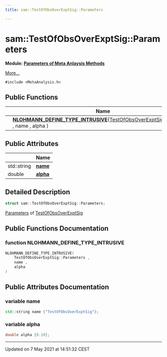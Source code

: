 ```yaml
---
title: sam::TestOfObsOverExptSig::Parameters

---
```


# sam::TestOfObsOverExptSig::Parameters

**Module:** **[Parameters of Meta Anlaysis Methods](/doxygen/Modules/group___meta_analysis_parameters/)**



 [More...](#detailed-description)


`#include <MetaAnalysis.h>`

## Public Functions

|                | Name           |
| -------------- | -------------- |
| | **[NLOHMANN_DEFINE_TYPE_INTRUSIVE](/doxygen/Classes/structsam_1_1_test_of_obs_over_expt_sig_1_1_parameters/#function-nlohmann_define_type_intrusive)**([TestOfObsOverExptSig::Parameters](/doxygen/Classes/structsam_1_1_test_of_obs_over_expt_sig_1_1_parameters/) , name , alpha ) |

## Public Attributes

|                | Name           |
| -------------- | -------------- |
| std::string | **[name](/doxygen/Classes/structsam_1_1_test_of_obs_over_expt_sig_1_1_parameters/#variable-name)**  |
| double | **[alpha](/doxygen/Classes/structsam_1_1_test_of_obs_over_expt_sig_1_1_parameters/#variable-alpha)**  |

## Detailed Description

```cpp
struct sam::TestOfObsOverExptSig::Parameters;
```


[Parameters](/doxygen/Classes/structsam_1_1_test_of_obs_over_expt_sig_1_1_parameters/) of [TestOfObsOverExptSig](/doxygen/Classes/classsam_1_1_test_of_obs_over_expt_sig/)

## Public Functions Documentation

### function NLOHMANN_DEFINE_TYPE_INTRUSIVE

```cpp
NLOHMANN_DEFINE_TYPE_INTRUSIVE(
    TestOfObsOverExptSig::Parameters ,
    name ,
    alpha 
)
```


## Public Attributes Documentation

### variable name

```cpp
std::string name {"TestOfObsOverExptSig"};
```


### variable alpha

```cpp
double alpha {0.10};
```


-------------------------------

Updated on  7 May 2021 at 14:51:32 CEST